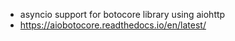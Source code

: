 * asyncio support for botocore library using aiohttp 
* https://aiobotocore.readthedocs.io/en/latest/
